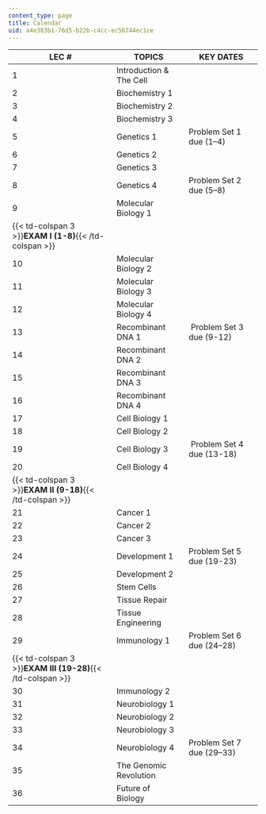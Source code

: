 ```yaml
---
content_type: page
title: Calendar
uid: a4e383b1-76d5-b22b-c4cc-ec56744ec1ce
---
```


| LEC # | TOPICS | KEY DATES |
| --- | --- | --- |
| 1 | Introduction & The Cell | &nbsp; |
| 2 | Biochemistry 1 | &nbsp; |
| 3 | Biochemistry 2 | &nbsp; |
| 4 | Biochemistry 3 | &nbsp; |
| 5 | Genetics 1 | Problem Set 1 due (1–4) |
| 6 | Genetics 2 | &nbsp; |
| 7 | Genetics 3 | &nbsp; |
| 8 | Genetics 4 | Problem Set 2 due (5–8) |
| 9 | Molecular Biology 1 | &nbsp; |
| {{< td-colspan 3 >}}**EXAM I (1-8)**{{< /td-colspan >}} |||
| 10 | Molecular Biology 2 | &nbsp; |
| 11 | Molecular Biology 3 | &nbsp; |
| 12 | Molecular Biology 4 | &nbsp; |
| 13 | Recombinant DNA 1 |  Problem Set 3 due (9-12) |
| 14 | Recombinant DNA 2 | &nbsp; |
| 15 | Recombinant DNA 3 | &nbsp; |
| 16 | Recombinant DNA 4 | &nbsp; |
| 17 | Cell Biology 1 | &nbsp; |
| 18 | Cell Biology 2 | &nbsp; |
| 19 | Cell Biology 3 |  ﻿Problem Set 4 due (13-18)   |
| 20 | Cell Biology 4 | &nbsp; |
| {{< td-colspan 3 >}}**EXAM II (9-18)**{{< /td-colspan >}} |||
| 21 | Cancer 1 | &nbsp; |
| 22 | Cancer 2 | &nbsp; |
| 23 | Cancer 3 | &nbsp; |
| 24 | Development 1 | Problem Set 5 due (19-23) |
| 25 | Development 2 | &nbsp; |
| 26 | Stem Cells | &nbsp; |
| 27 | Tissue Repair | &nbsp; |
| 28 | Tissue Engineering | &nbsp; |
| 29 | Immunology 1 | Problem Set 6 due (24–28) |
| {{< td-colspan 3 >}}**EXAM III (19-28)**{{< /td-colspan >}} |||
| 30 | Immunology 2 | &nbsp; |
| 31 | Neurobiology 1 | &nbsp; |
| 32 | Neurobiology 2 | &nbsp; |
| 33 | Neurobiology 3 | &nbsp; |
| 34 | Neurobiology 4 | Problem Set 7 due (29–33) |
| 35 | The Genomic Revolution | &nbsp; |
| 36 | Future of Biology  |